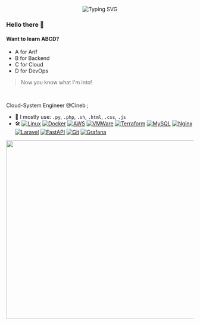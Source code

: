 <p align="center">
  <img src="https://readme-typing-svg.herokuapp.com?font=Fredoka&weight=600&size=22&pause=1000&center=true&vCenter=true&width=435&lines=Curiosity-led%2C+Action-driven;I'm+Arif+Xaman%2C+A+Learner...;I+Build%2C+Manage+%26+Fix+Stuff!" alt="Typing SVG" /></p>

### Hello there 👋
#### Want to learn ABCD?
- A for Arif
- B for Backend
- C for Cloud
- D for DevOps
> Now you know what I'm into!

<br>

Cloud-System Engineer @Cineb ; <br>

- 🧠 I mostly use: `.py`, `.php`, `.sh`, `.html`, `.css`, `.js`
- 🛠️ [![Linux](https://img.shields.io/badge/Linux-FCC624?logo=linux&logoColor=black)](#) [![Docker](https://img.shields.io/badge/Docker-2496ED?logo=docker&logoColor=fff)](#) [![AWS](https://custom-icon-badges.demolab.com/badge/AWS-%23FF9900.svg?logo=aws&logoColor=black)](#) [![VMWare](https://img.shields.io/badge/VMware-%2307405e.svg?logo=vmware&logoColor=white)](#) [![Terraform](https://img.shields.io/badge/Terraform-844FBA?logo=terraform&logoColor=fff)](#) [![MySQL](https://img.shields.io/badge/MySQL-4479B1?logo=mysql&logoColor=fff)](#) [![Nginx](https://img.shields.io/badge/-NGINX-009639?&logo=nginx&logoColor=white)](#) [![Laravel](https://img.shields.io/badge/Laravel-%23FF2D20.svg?logo=laravel&logoColor=white)](#) [![FastAPI](https://img.shields.io/badge/FastAPI-009485.svg?logo=fastapi&logoColor=white)](#) [![Git](https://img.shields.io/badge/Git-F05032?logo=git&logoColor=fff)](#) [![Grafana](https://img.shields.io/badge/Grafana-D97757?logo=grafana&logoColor=fff)](#)

<p align="center">
  <kbd><img width="820px" height="480px" src="https://github.com/user-attachments/assets/81b29d70-2fdd-4412-be1d-5655704acf5b" /></kbd>
</p>
